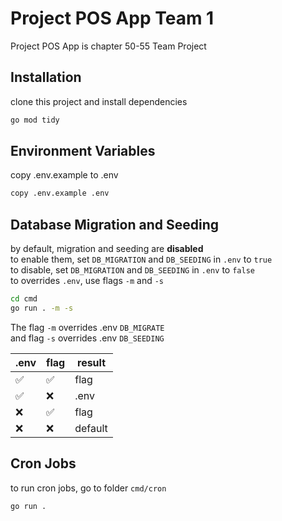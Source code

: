# Project POS App Team 1

Project POS App is chapter 50-55 Team Project

## Installation
clone this project and install dependencies
```bash
go mod tidy
```

## Environment Variables
copy .env.example to .env
```bash
copy .env.example .env
```

## Database Migration and Seeding
by default, migration and seeding are **disabled**  
to enable them, set ```DB_MIGRATION``` and ```DB_SEEDING``` in ```.env``` to ```true```  
to disable, set ```DB_MIGRATION``` and ```DB_SEEDING``` in ```.env``` to ```false```  
to overrides ```.env```, use flags ```-m``` and ```-s```

```bash
cd cmd
go run . -m -s
```

The flag ```-m``` overrides .env ```DB_MIGRATE```  
and flag ```-s``` overrides .env ```DB_SEEDING```

.env | flag | result  |
--- |------|---------|
:white_check_mark:	 | :white_check_mark:  | flag    |
:white_check_mark:	 | :x:  | .env    |
:x: | :white_check_mark:  | flag    |
:x: | :x:  | default |


## Cron Jobs
to run cron jobs, go to folder ```cmd/cron```
```bash
go run .
```
